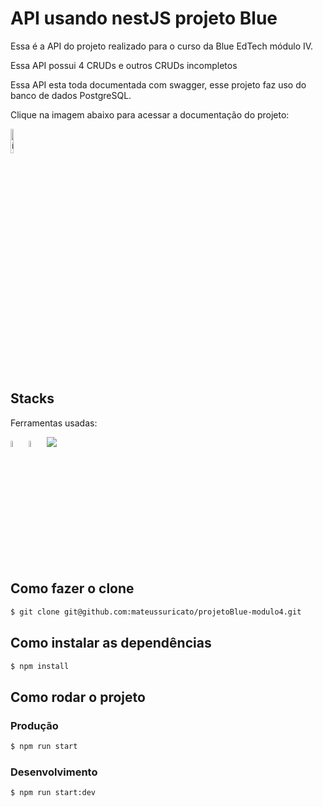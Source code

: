 # API usando nestJS projeto Blue

Essa é a API do projeto realizado para o curso da Blue EdTech módulo IV.

Essa API possui 4 CRUDs e outros CRUDs incompletos

Essa API esta toda documentada com swagger, esse projeto faz uso do banco de dados PostgreSQL.

Clique na imagem abaixo para acessar a documentação do projeto:

<a href="https://projetoblue-modulo4-production.up.railway.app/api/" target="_blank"><img style="width:10%" src="https://www.4x-treme.com/wp-content/uploads/2022/01/7658037-removebg-preview.png" alt="ícone pokedex"></a>

## Stacks
Ferramentas usadas:

<div>
<img width="5%"  src="https://docs.nestjs.com/assets/logo-small.svg"/>
<img width="5%"  src="https://upload.wikimedia.org/wikipedia/commons/thumb/4/4c/Typescript_logo_2020.svg/768px-Typescript_logo_2020.svg.png"/>
<img src="https://uploaddeimagens.com.br/images/003/861/119/full/2.png?1652137626"/>
</div>

## Como fazer o clone

```bash
$ git clone git@github.com:mateussuricato/projetoBlue-modulo4.git
```

## Como instalar as dependências

```bash
$ npm install
```

## Como rodar o projeto

### Produção

```bash
$ npm run start
```

### Desenvolvimento

```bash
$ npm run start:dev
```
